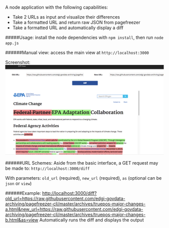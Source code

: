 A node application with the following capabilities:
* Take 2 URLs as input and visualize their differences
* Take a formatted URL and return raw JSON from pagefreezer
* Take a formatted URL and automatically display a diff

#####Usage:
install the node dependencies with `npm install`, then
run `node app.js`

######Manual view:
access the main view at `http://localhost:3000`

Screenshot:
![screenshot](screenshot.png)

######URL Schemes:
Aside from the basic interface, a GET request may be made to:
`http://localhost:3000/diff`

With parameters:
`old_url` (required),
`new_url` (required),
`as` (optional can be `json` or `view`)

######Example:
<http://localhost:3000/diff?old_url=https://raw.githubusercontent.com/edgi-govdata-archiving/pagefreezer-cli/master/archives/truepos-major-changes-a.html&new_url=https://raw.githubusercontent.com/edgi-govdata-archiving/pagefreezer-cli/master/archives/truepos-major-changes-b.html&as=view>
Automatically runs the diff and displays the output

